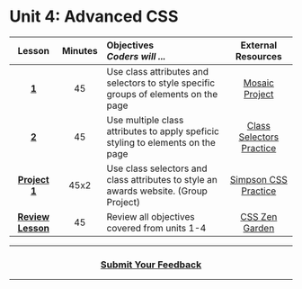 # Unit 4: Advanced CSS


|Lesson|Minutes|Objectives <br> *Coders will ...*|External Resources|
|:-------:|:-------:|:-------|:-------:|
|[**1**](https://drive.google.com/open?id=1-US76ABs-gUjPDo9dWUcge7zWMXpBMp8gnpGopC7BKI)|45|Use class attributes and selectors to style specific groups of elements on the page|[Mosaic Project](https://docs.google.com/presentation/d/1_xTJ4jcZnGVUyMeirbVZajGi1c0pl9ba8N-P7khLzsw/edit?usp=sharing)|
|[**2**](https://drive.google.com/open?id=1JqjW2-qmNnyT-Pdzr2aP6dEt7wx9lBD1oL-Ng6VbNf0)|45|Use multiple class attributes to apply speficic styling to elements on the page |[Class Selectors Practice](https://docs.google.com/presentation/d/11yorBq3hAdjdpYTHZKrJ3v48AnP_ZgW4Xx6x9kPwTP4/edit?usp=sharing)|
|[**Project 1**](https://drive.google.com/open?id=16VHPGRxxy0Jidyq9WejHzZQW2xMLhjNPlbwuCjaE1tk)|45x2|Use class selectors and class attributes to style an awards website. (Group Project)|[Simpson CSS Practice](https://docs.google.com/presentation/d/1qW1aBLYlE6iJeokh6R5_eqLr5i0pIzWJhKuZzMOkHHw/edit#slide=id.g12ee5b58a7_0_5)|
|[**Review Lesson**](https://drive.google.com/open?id=1JbmJyfQa09PgdJUP6xgPU6fQs5pwDZVA2Exf2og5sHY)|45|Review all objectives covered from units 1-4|[CSS Zen Garden](https://docs.google.com/presentation/d/18T6NMUhCr5kIrDAlJAEmodt-ta8heuRp_l0kD_oOcN0/edit#slide=id.g1359772117_0_0)|

----
<h3 align="center"><a href="https://docs.google.com/forms/d/e/1FAIpQLSeLpI-m6UKvIxk97F8R1iidFRaYXJ3dfcUuIjx2Pz0WMfO1SA/viewform">Submit Your Feedback</a> </h3>

----

